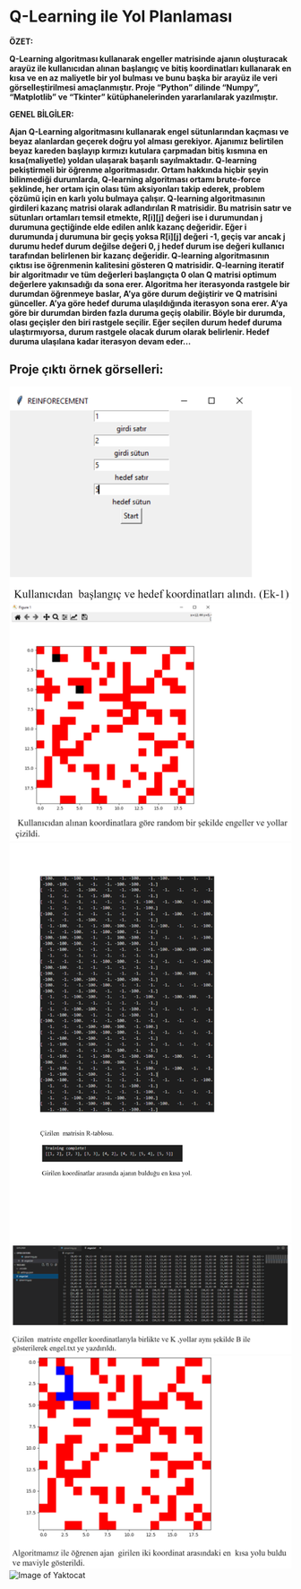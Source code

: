 # Q-Learning ile Yol Planlaması

**ÖZET:** 


**Q-Learning algoritması kullanarak engeller matrisinde ajanın oluşturacak arayüz ile kullanıcıdan alınan başlangıç ve bitiş koordinatları kullanarak en kısa ve en az maliyetle bir yol bulması ve bunu başka bir arayüz ile veri görselleştirilmesi amaçlanmıştır.
Proje “Python” dilinde “Numpy”, “Matplotlib” ve “Tkinter” kütüphanelerinden yararlanılarak yazılmıştır.**


**GENEL BİLGİLER:**

**Ajan Q-Learning algoritmasını 
kullanarak engel sütunlarından kaçması 
ve beyaz alanlardan geçerek doğru yol 
alması gerekiyor. Ajanımız belirtilen 
beyaz kareden başlayıp kırmızı kutulara 
çarpmadan bitiş kısmına en 
kısa(maliyetle) yoldan ulaşarak başarılı 
sayılmaktadır.
Q-learning pekiştirmeli bir öğrenme 
algoritmasıdır. Ortam hakkında hiçbir 
şeyin bilinmediği durumlarda, Q-learning algoritması ortamı brute-force 
şeklinde, her ortam için olası tüm 
aksiyonları takip ederek, problem 
çözümü için en karlı yolu 
bulmaya çalışır. Q-learning 
algoritmasının girdileri kazanç matrisi 
olarak adlandırılan R matrisidir. Bu 
matrisin satır ve sütunları ortamları 
temsil etmekte, R[i][j] değeri ise i 
durumundan j durumuna geçtiğinde elde 
edilen anlık kazanç değeridir. Eğer i 
durumunda j durumuna bir geçiş yoksa 
R[i][j] değeri -1, geçiş var ancak j 
durumu hedef durum değilse değeri 0, j 
hedef durum ise değeri kullanıcı 
tarafından belirlenen bir kazanç 
değeridir. Q-learning algoritmasının 
çıktısı ise öğrenmenin kalitesini 
gösteren Q matrisidir. Q-learning iteratif 
bir algoritmadır ve tüm değerleri 
başlangıçta 0 olan Q matrisi optimum 
değerlere yakınsadığı da sona erer. 
Algoritma her iterasyonda rastgele bir 
durumdan öğrenmeye baslar, A’ya göre 
durum değiştirir ve Q matrisini 
günceller. A’ya göre hedef duruma 
ulaşıldığında iterasyon sona erer. A’ya 
göre bir durumdan birden fazla duruma 
geçiş olabilir. Böyle bir durumda, olası 
geçişler den biri rastgele seçilir. Eğer 
seçilen durum hedef duruma 
ulaştırmıyorsa, durum rastgele olacak 
durum olarak belirlenir. Hedef duruma 
ulaşılana kadar iterasyon devam eder...**

## Proje çıktı örnek görselleri:

![Image of Yaktocat](https://github.com/Umayyhan/qlearning-yazlab/blob/master/images/Ekran%20görüntüsü%202021-11-28%20221727.png)
![Image of Yaktocat](https://github.com/Umayyhan/qlearning-yazlab/blob/master/images/Ekran%20görüntüsü%202021-11-28%20221722.png)
![Image of Yaktocat](https://github.com/Umayyhan/qlearning-yazlab/blob/master/images/indir.png)
![Image of Yaktocat](https://github.com/Umayyhan/qlearning-yazlab/blob/master/images/Ekran%20görüntüsü%202021-11-28%20221712.png)
![Image of Yaktocat](https://github.com/Umayyhan/qlearning-yazlab/blob/master/images/Ekran%20görüntüsü%202021-11-28%20221706.png)
![Image of Yaktocat](https://github.com/Umayyhan/qlearning-yazlab/blob/master/images/kay%C4%B1t.png)
